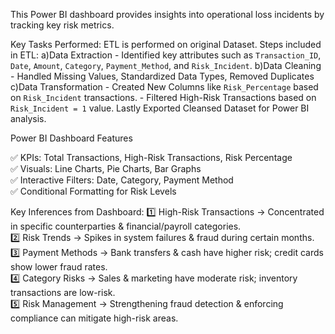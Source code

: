 This Power BI dashboard provides insights into operational loss incidents by tracking key risk metrics.

Key Tasks Performed:
ETL is performed on original Dataset. Steps included in ETL:
  a)Data Extraction - Identified key attributes such as `Transaction_ID`, `Date`, `Amount`, `Category`, `Payment_Method`, and `Risk_Incident`.
  b)Data Cleaning   - Handled Missing Values, Standardized Data Types, Removed Duplicates
  c)Data Transformation - Created New Columns like `Risk_Percentage` based on `Risk_Incident` transactions.
                        - Filtered High-Risk Transactions based on `Risk_Incident = 1` value.
Lastly Exported Cleansed Dataset for Power BI analysis.

Power BI Dashboard Features

✅ KPIs: Total Transactions, High-Risk Transactions, Risk Percentage  
✅ Visuals: Line Charts, Pie Charts, Bar Graphs  
✅ Interactive Filters: Date, Category, Payment Method  
✅ Conditional Formatting for Risk Levels  

Key Inferences from Dashboard:
1️⃣ High-Risk Transactions → Concentrated in specific counterparties & financial/payroll categories.  
2️⃣ Risk Trends → Spikes in system failures & fraud during certain months.  
3️⃣ Payment Methods → Bank transfers & cash have higher risk; credit cards show lower fraud rates.  
4️⃣ Category Risks → Sales & marketing have moderate risk; inventory transactions are low-risk.  
5️⃣ Risk Management → Strengthening fraud detection & enforcing compliance can mitigate high-risk areas.  
